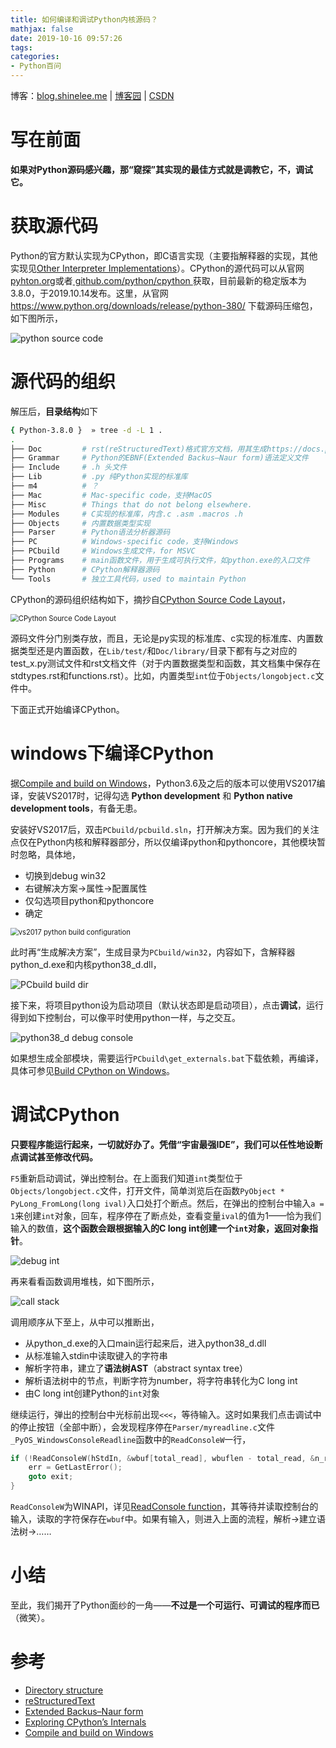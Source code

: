 ```yaml
---
title: 如何编译和调试Python内核源码？
mathjax: false
date: 2019-10-16 09:57:26
tags:
categories:
- Python百问
---
```




博客：[blog.shinelee.me](https://blog.shinelee.me/) | [博客园](https://www.cnblogs.com/shine-lee/) | [CSDN](https://blog.csdn.net/blogshinelee)

# 写在前面

**如果对Python源码感兴趣，那“窥探”其实现的最佳方式就是调教它，不，调试它。**

# 获取源代码

Python的官方默认实现为CPython，即C语言实现（主要指解释器的实现，其他实现见[Other Interpreter Implementations](https://devguide.python.org/#other-interpreter-implementations )）。CPython的源代码可以从官网[pyhton.org]( https://www.python.org/downloads/ )或者[ github.com/python/cpython ](https://github.com/python/cpython)获取，目前最新的稳定版本为3.8.0，于2019.10.14发布。这里，从官网 https://www.python.org/downloads/release/python-380/ 下载源码压缩包，如下图所示，

![python source code](https://s2.ax1x.com/2019/10/16/KiV44H.png)

# 源代码的组织

解压后，**目录结构**如下

```bash
{ Python-3.8.0 }  » tree -d -L 1 .
.
├── Doc 		# rst(reStructuredText)格式官方文档，用其生成https://docs.python.org/
├── Grammar		# Python的EBNF(Extended Backus–Naur form)语法定义文件
├── Include		# .h 头文件
├── Lib			# .py 纯Python实现的标准库
├── m4			# ？
├── Mac			# Mac-specific code，支持MacOS
├── Misc		# Things that do not belong elsewhere.
├── Modules		# C实现的标准库，内含.c .asm .macros .h
├── Objects		# 内置数据类型实现
├── Parser		# Python语法分析器源码
├── PC			# Windows-specific code，支持Windows
├── PCbuild		# Windows生成文件，for MSVC
├── Programs	# main函数文件，用于生成可执行文件，如python.exe的入口文件
├── Python		# CPython解释器源码
└── Tools		# 独立工具代码，used to maintain Python
```

CPython的源码组织结构如下，摘抄自[CPython Source Code Layout]( https://devguide.python.org/exploring/#cpython-source-code-layout )，

<img src="https://s2.ax1x.com/2019/10/16/KiG3Zj.png" alt="CPython Source Code Layout" style="zoom:80%;" />

源码文件分门别类存放，而且，无论是py实现的标准库、c实现的标准库、内置数据类型还是内置函数，在`Lib/test/`和`Doc/library/`目录下都有与之对应的test_x.py测试文件和rst文档文件（对于内置数据类型和函数，其文档集中保存在stdtypes.rst和functions.rst）。比如，内置类型`int`位于`Objects/longobject.c`文件中。

下面正式开始编译CPython。

# windows下编译CPython

据[Compile and build on Windows](https://devguide.python.org/setup/#windows )，Python3.6及之后的版本可以使用VS2017编译，安装VS2017时，记得勾选 **Python development** 和 **Python native development tools**，有备无患。

安装好VS2017后，双击`PCbuild/pcbuild.sln`，打开解决方案。因为我们的关注点仅在Python内核和解释器部分，所以仅编译python和pythoncore，其他模块暂时忽略，具体地，

- 切换到debug win32
- 右键解决方案→属性→配置属性
- 仅勾选项目python和pythoncore
- 确定

<img src="https://s2.ax1x.com/2019/10/16/KiDRqx.png" alt="vs2017 python build configuration" style="zoom:80%;" />

此时再“生成解决方案”，生成目录为`PCbuild/win32`，内容如下，含解释器python_d.exe和内核python38_d.dll，

![PCbuild build dir](https://s2.ax1x.com/2019/10/16/KirNfe.png)

接下来，将项目python设为启动项目（默认状态即是启动项目），点击**调试**，运行得到如下控制台，可以像平时使用python一样，与之交互。

![python38_d debug console](https://s2.ax1x.com/2019/10/16/KisW4O.png)

如果想生成全部模块，需要运行` PCbuild\get_externals.bat `下载依赖，再编译，具体可参见[Build CPython on Windows](https://cpython-core-tutorial.readthedocs.io/en/latest/build_cpython_windows.html )。

# 调试CPython

**只要程序能运行起来，一切就好办了。凭借“宇宙最强IDE”，我们可以任性地设断点调试甚至修改代码。**

`F5`重新启动调试，弹出控制台。在上面我们知道`int`类型位于`Objects/longobject.c`文件，打开文件，简单浏览后在函数`PyObject * PyLong_FromLong(long ival)`入口处打个断点。然后，在弹出的控制台中输入`a = 1`来创建`int`对象，回车，程序停在了断点处，查看变量`ival`的值为1——恰为我们输入的数值，**这个函数会跟根据输入的C long int创建一个`int`对象，返回对象指针**。

![debug int](https://s2.ax1x.com/2019/10/16/Ki48iR.png)

再来看看函数调用堆栈，如下图所示，

![call stack](https://s2.ax1x.com/2019/10/16/Ki4qyT.png)

调用顺序从下至上，从中可以推断出，

- 从python_d.exe的入口main运行起来后，进入python38_d.dll
- 从标准输入stdin中读取键入的字符串
- 解析字符串，建立了**语法树AST**（abstract syntax tree）
- 解析语法树中的节点，判断字符为number，将字符串转化为C long int
- 由C long int创建Python的`int`对象

继续运行，弹出的控制台中光标前出现`<<<`，等待输入。这时如果我们点击调试中的停止按钮（全部中断），会发现程序停在`Parser/myreadline.c`文件`_PyOS_WindowsConsoleReadline`函数中的`ReadConsoleW`一行，

```c
if (!ReadConsoleW(hStdIn, &wbuf[total_read], wbuflen - total_read, &n_read, NULL)) {
    err = GetLastError();
    goto exit;
}
```

`ReadConsoleW`为WINAPI，详见[ReadConsole function](https://docs.microsoft.com/en-us/windows/console/readconsole )，其等待并读取控制台的输入，读取的字符保存在`wbuf`中。如果有输入，则进入上面的流程，解析→建立语法树→……

# 小结

至此，我们揭开了Python面纱的一角——**不过是一个可运行、可调试的程序而已**（微笑）。

# 参考

- [Directory structure](https://devguide.python.org/setup/#directory-structure)
- [ reStructuredText ]( http://docutils.sourceforge.net/rst.html )
- [ Extended Backus–Naur form ]( https://wiki2.org/en/EBNF )
- [Exploring CPython’s Internals]( https://devguide.python.org/exploring/ )
- [Compile and build on Windows](https://devguide.python.org/setup/#windows )


